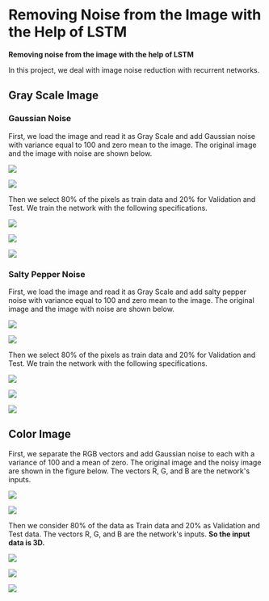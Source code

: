 # Removing Noise from the Image with the Help of LSTM

**Removing noise from the image with the help of LSTM**

In this project, we deal with image noise reduction with recurrent networks.

## **Gray Scale Image** 

### **Gaussian Noise**

First, we load the image and read it as Gray Scale and add Gaussian noise with variance equal to 100 and zero mean to the image. The original image and the image with noise are shown below.

![](https://github.com/Fateme-Azizabadi/Removing-Noise-from-the-Image-with-the-Help-of-LSTM/blob/main/Images/Original.Image.png)

![](https://github.com/Fateme-Azizabadi/Removing-Noise-from-the-Image-with-the-Help-of-LSTM/blob/main/Images/Noisy.Image.png)

Then we select 80% of the pixels as train data and 20% for Validation and Test. We train the network with the following specifications.

![](https://github.com/Fateme-Azizabadi/Removing-Noise-from-the-Image-with-the-Help-of-LSTM/blob/main/Images/LSTM.png)

![](https://github.com/Fateme-Azizabadi/Removing-Noise-from-the-Image-with-the-Help-of-LSTM/blob/main/Images/Result1.png)

![](https://github.com/Fateme-Azizabadi/Removing-Noise-from-the-Image-with-the-Help-of-LSTM/blob/main/Images/Output1.png)

###  **Salty Pepper Noise**
First, we load the image and read it as Gray Scale and add salty pepper noise with variance equal to 100 and zero mean to the image. The original image and the image with noise are shown below.

![](https://github.com/Fateme-Azizabadi/Removing-Noise-from-the-Image-with-the-Help-of-LSTM/blob/main/Images/Original.Image.png)

![](https://github.com/Fateme-Azizabadi/Removing-Noise-from-the-Image-with-the-Help-of-LSTM/blob/main/Images/Salty.Pepper.Noise.png)


Then we select 80% of the pixels as train data and 20% for Validation and Test. We train the network with the following specifications.

![](https://github.com/Fateme-Azizabadi/Removing-Noise-from-the-Image-with-the-Help-of-LSTM/blob/main/Images/LSTM2.png)

![](https://github.com/Fateme-Azizabadi/Removing-Noise-from-the-Image-with-the-Help-of-LSTM/blob/main/Images/Result2.png)

![](https://github.com/Fateme-Azizabadi/Removing-Noise-from-the-Image-with-the-Help-of-LSTM/blob/main/Images/Output2.png)



## **Color Image**

First, we separate the RGB vectors and add Gaussian noise to each with a variance of 100 and a mean of zero. The original image and the noisy image are shown in the figure below. The vectors R, G, and B are the network's inputs.

![](https://github.com/Fateme-Azizabadi/Removing-Noise-from-the-Image-with-the-Help-of-LSTM/blob/main/Images/color.png)

![](https://github.com/Fateme-Azizabadi/Removing-Noise-from-the-Image-with-the-Help-of-LSTM/blob/main/Images/Salty.Pepper.Noise.png)

Then we consider 80% of the data as Train data and 20% as Validation and Test data. The vectors R, G, and B are the network's inputs. **So the input data is 3D.**

![](https://github.com/Fateme-Azizabadi/Removing-Noise-from-the-Image-with-the-Help-of-LSTM/blob/main/Images/Color.LSTM.png)

![](https://github.com/Fateme-Azizabadi/Removing-Noise-from-the-Image-with-the-Help-of-LSTM/blob/main/Images/result3.png)

![](https://github.com/Fateme-Azizabadi/Removing-Noise-from-the-Image-with-the-Help-of-LSTM/blob/main/Images/output3.png)




 
 
